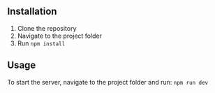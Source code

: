 ## Installation

1. Clone the repository
2. Navigate to the project folder
3. Run `npm install`

## Usage

To start the server, navigate to the project folder and run:
`npm run dev`
